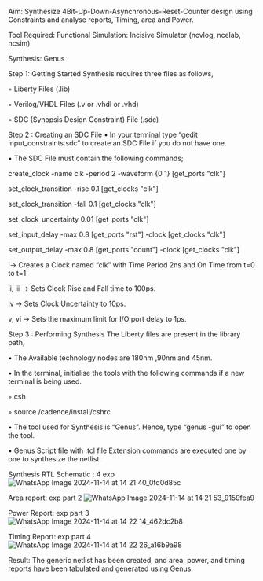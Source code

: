 Aim:
Synthesize 4Bit-Up-Down-Asynchronous-Reset-Counter design using Constraints and analyse reports, Timing, area and Power.

Tool Required:
Functional Simulation: Incisive Simulator (ncvlog, ncelab, ncsim)

Synthesis: Genus

Step 1: Getting Started
Synthesis requires three files as follows,

◦ Liberty Files (.lib)

◦ Verilog/VHDL Files (.v or .vhdl or .vhd)

◦ SDC (Synopsis Design Constraint) File (.sdc)

Step 2 : Creating an SDC File
• In your terminal type “gedit input_constraints.sdc” to create an SDC File if you do not have one.

• The SDC File must contain the following commands;

create_clock -name clk -period 2 -waveform {0 1} [get_ports "clk"]

set_clock_transition -rise 0.1 [get_clocks "clk"]

set_clock_transition -fall 0.1 [get_clocks "clk"]

set_clock_uncertainty 0.01 [get_ports "clk"]

set_input_delay -max 0.8 [get_ports "rst"] -clock [get_clocks "clk"]

set_output_delay -max 0.8 [get_ports "count"] -clock [get_clocks "clk"]

i→ Creates a Clock named “clk” with Time Period 2ns and On Time from t=0 to t=1.

ii, iii → Sets Clock Rise and Fall time to 100ps.

iv → Sets Clock Uncertainty to 10ps.

v, vi → Sets the maximum limit for I/O port delay to 1ps.

Step 3 : Performing Synthesis
The Liberty files are present in the library path,

• The Available technology nodes are 180nm ,90nm and 45nm.

• In the terminal, initialise the tools with the following commands if a new terminal is being used.

◦ csh

◦ source /cadence/install/cshrc

• The tool used for Synthesis is “Genus”. Hence, type “genus -gui” to open the tool.

• Genus Script file with .tcl file Extension commands are executed one by one to synthesize the netlist.

Synthesis RTL Schematic :
4 exp
![WhatsApp Image 2024-11-14 at 14 21 40_0fd0d85c](https://github.com/user-attachments/assets/51a8b520-b981-46cc-8bad-652006f4c3b2)


Area report:
exp part 2
![WhatsApp Image 2024-11-14 at 14 21 53_9159fea9](https://github.com/user-attachments/assets/d65de4cb-1649-4774-a7b0-e2b89156a23f)


Power Report:
exp part 3
![WhatsApp Image 2024-11-14 at 14 22 14_462dc2b8](https://github.com/user-attachments/assets/fa6aad81-3c1f-4b29-a7b0-5eaf1a2a5deb)


Timing Report:
exp part 4
![WhatsApp Image 2024-11-14 at 14 22 26_a16b9a98](https://github.com/user-attachments/assets/25ba451d-25e6-4c2c-b58f-d23d11b762ab)


Result:
The generic netlist has been created, and area, power, and timing reports have been tabulated and generated using Genus.
